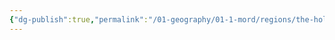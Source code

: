 ```yaml
---
{"dg-publish":true,"permalink":"/01-geography/01-1-mord/regions/the-holy-empire-of-nahraam/"}
---
```


